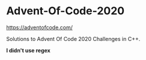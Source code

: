 # Advent-Of-Code-2020
https://adventofcode.com/

Solutions to Advent Of Code 2020 Challenges in C++.

**I didn't use regex**
